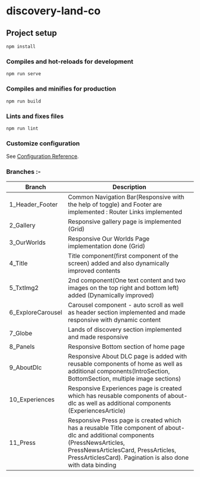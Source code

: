 # discovery-land-co

## Project setup
```
npm install
```

### Compiles and hot-reloads for development
```
npm run serve
```

### Compiles and minifies for production
```
npm run build
```

### Lints and fixes files
```
npm run lint
```

### Customize configuration
See [Configuration Reference](https://cli.vuejs.org/config/).

### Branches :-
| Branch | Description |
| --- | --- |
| 1_Header_Footer | Common Navigation Bar(Responsive with the help of toggle) and Footer are implemented : Router Links implemented|
| 2_Gallery | Responsive gallery page is implemented (Grid)  |
| 3_OurWorlds | Responsive Our Worlds Page implementation done (Grid) |
| 4_Title | Title component(first component of the screen) added and also dynamically improved contents |
| 5_TxtImg2 | 2nd component(One text content and two images on the top right and bottom left) added (Dynamically improved)  |
| 6_ExploreCarousel | Carousel component - auto scroll as well as header section implemented and made responsive with dynamic content |
| 7_Globe | Lands of discovery section implemented and made responsive |
| 8_Panels | Responsive Bottom section of home page |
| 9_AboutDlc | Responsive About DLC page is added with reusable components of home as well as additional components(IntroSection, BottomSection, multiple image sections) |
| 10_Experiences | Responsive Experiences page is created which has reusable components of about-dlc as well as additional components (ExperiencesArticle)|
| 11_Press | Responsive Press page is created which has a reusable Title component of about-dlc and additional components (PressNewsArticles, PressNewsArticlesCard, PressArticles, PressArticlesCard). Pagination is also done with data binding|
